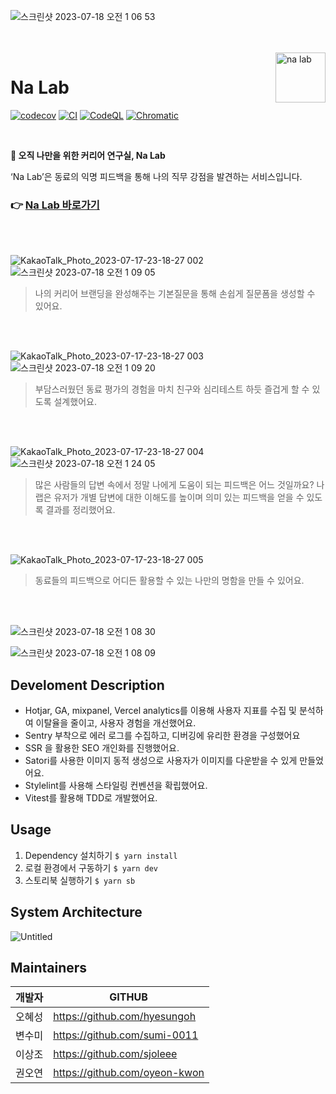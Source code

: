 ![스크린샷 2023-07-18 오전 1 06 53](https://github.com/depromeet/na-lab-client/assets/26461307/7147c8a5-f48d-48d6-b8bf-d758df64184e)

<br/>
<br/>

<img src="https://github.com/depromeet/na-lab-client/assets/26461307/bb65047a-0b74-4cbb-9d9b-026fa1ab50ba" alt="na lab" align="right" height="80" />

# Na Lab

[![codecov](https://codecov.io/gh/depromeet/na-lab-client/branch/main/graph/badge.svg?token=3PSF7HIYSW)](https://codecov.io/gh/depromeet/na-lab-client) [![CI](https://github.com/depromeet/na-lab-client/actions/workflows/ci.yml/badge.svg)](https://github.com/depromeet/na-lab-client/actions/workflows/ci.yml) [![CodeQL](https://github.com/depromeet/na-lab-client/actions/workflows/github-code-scanning/codeql/badge.svg)](https://github.com/depromeet/na-lab-client/actions/workflows/github-code-scanning/codeql) [![Chromatic](https://github.com/depromeet/na-lab-client/actions/workflows/chromatic.yml/badge.svg)](https://github.com/depromeet/na-lab-client/actions/workflows/chromatic.yml)

<br />

**🔬 오직 나만을 위한 커리어 연구실, Na Lab**


‘Na Lab’은 동료의 익명 피드백을 통해 나의 직무 강점을 발견하는 서비스입니다.
### 👉 [Na Lab 바로가기](https://www.nalab.me/)

<br />

<br />

![KakaoTalk_Photo_2023-07-17-23-18-27 002](https://github.com/oyeon-kwon/personal_color/assets/61301574/e5acce5d-a9b9-4200-bc3c-7e6846b89702)
![스크린샷 2023-07-18 오전 1 09 05](https://github.com/depromeet/na-lab-client/assets/26461307/02ec7d6a-4a82-4d0a-9c5a-1eaa0de7d166)
> 나의 커리어 브랜딩을 완성해주는 기본질문을 통해 손쉽게 질문폼을 생성할 수 있어요.

<br />

<br />

![KakaoTalk_Photo_2023-07-17-23-18-27 003](https://github.com/oyeon-kwon/personal_color/assets/61301574/16b0b65b-69ef-4915-a7be-c5ea9b1335ba)
![스크린샷 2023-07-18 오전 1 09 20](https://github.com/depromeet/na-lab-client/assets/26461307/53664ba1-0970-4054-9b49-8071f0a4bf6c)
> 부담스러웠던 동료 평가의 경험을 마치 친구와 심리테스트 하듯 즐겁게 할 수 있도록 설계했어요.

<br />

<br />


![KakaoTalk_Photo_2023-07-17-23-18-27 004](https://github.com/oyeon-kwon/personal_color/assets/61301574/f6ae2893-0969-4122-a76a-dca99555d6f0)
![스크린샷 2023-07-18 오전 1 24 05](https://github.com/depromeet/na-lab-client/assets/26461307/459be0a9-1ba9-4d75-9a33-b36ed1747db8)
> 많은 사람들의 답변 속에서 정말 나에게 도움이 되는 피드백은 어느 것일까요?
> 나랩은 유저가 개별 답변에 대한 이해도를 높이며 의미 있는 피드백을 얻을 수 있도록 결과를 정리했어요.

<br />

<br />


![KakaoTalk_Photo_2023-07-17-23-18-27 005](https://github.com/oyeon-kwon/personal_color/assets/61301574/35ce40d7-c57c-4f61-80c9-6f7d643f0fe1)
> 동료들의 피드백으로 어디든 활용할 수 있는 나만의 명함을 만들 수 있어요.

<br />

<br />

![스크린샷 2023-07-18 오전 1 08 30](https://github.com/depromeet/na-lab-client/assets/26461307/53c6a91b-d029-4fd9-acad-647a771507e3)


![스크린샷 2023-07-18 오전 1 08 09](https://github.com/depromeet/na-lab-client/assets/26461307/27586832-3bd7-4cbb-a659-1e446ed996d3)

## Develoment Description
* Hotjar, GA, mixpanel, Vercel analytics를 이용해
사용자 지표를 수집 및 분석하여 이탈율을 줄이고, 사용자 경험을 개선했어요.
* Sentry 부착으로 에러 로그를 수집하고, 디버깅에 유리한 환경을 구성했어요
* SSR 을 활용한 SEO 개인화를 진행했어요.
* Satori를 사용한 이미지 동적 생성으로 사용자가 이미지를 다운받을 수 있게 만들었어요.
* Stylelint를 사용해 스타일링 컨벤션을 확립했어요.
* Vitest를 활용해 TDD로 개발했어요.

## Usage
1. Dependency 설치하기 `$ yarn install`
2. 로컬 환경에서 구동하기 `$ yarn dev`
3. 스토리북 실행하기 `$ yarn sb`

## System Architecture
![Untitled](https://github.com/oyeon-kwon/personal_color/assets/61301574/794d7625-f63f-418f-b03a-a7ab396f015b)


## Maintainers

개발자|GITHUB|
---|---|
오혜성|https://github.com/hyesungoh|
변수미|https://github.com/sumi-0011|
이상조|https://github.com/sjoleee|
권오연|https://github.com/oyeon-kwon|
